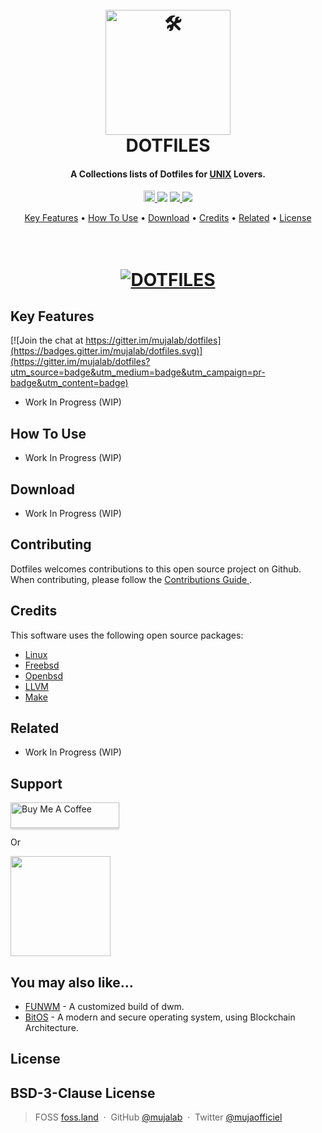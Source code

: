 <!---------------------------------------------- START ------------------------------------------------->
<!-- LOGO -->
<h1 align="center">
  <br>
  <a href="#"><img src="#" alt="🛠️" width="200"></a>
  <br>
  DOTFILES
  <br>
</h1>
<!-- DISCRIPTION -->
<h4 align="center">A Collections lists of Dotfiles for <a href="https://unix.org/what_is_unix.html" target="_blank">UNIX</a> Lovers.</h4>

<p align="center">
    <a href="https://badge.fury.io/gh/mujalab%2Fneote"><img src="https://badge.fury.io/gh/mujalab%2Fneote@2x.png" alt="GitHub version" height="18">
    </a>
  <a href="https://gitter.im/mujalab/dotfiles"><img src="https://badges.gitter.im/mujalab/dotfiles.svg"></a>
  <a href="https://saythanks.io/to/mr.mujadiv@gmail.com">
      <img src="https://img.shields.io/badge/Say%20Thanks-!-1EAEDB.svg">
  </a>
  <a href="https://www.paypal.me/mujalab">
    <img src="https://img.shields.io/badge/$-donate-ff69b4.svg?maxAge=2592000&amp;style=flat">
  </a>
</p>
<!-- LINKS JUMP -->
<p align="center">
  <a href="#key-features">Key Features</a> •
  <a href="#how-to-use">How To Use</a> •
  <a href="#download">Download</a> •
  <a href="#credits">Credits</a> •
  <a href="#related">Related</a> •
  <a href="#license">License</a>
</p>
<!-- BANNER -->
<h1 align="center">
  <br>
  <a href="#"><img src="#" alt="DOTFILES" border="0"></a>
  <br>
</h1>

<!---------------------------------------------- KEY FEATURES ------------------------------------------>
## Key Features

[![Join the chat at https://gitter.im/mujalab/dotfiles](https://badges.gitter.im/mujalab/dotfiles.svg)](https://gitter.im/mujalab/dotfiles?utm_source=badge&utm_medium=badge&utm_campaign=pr-badge&utm_content=badge)

* Work In Progress (WIP)

<!---------------------------------------------- HOW TO USE -------------------------------------------->
## How To Use

* Work In Progress (WIP)

<!---------------------------------------------- DOWNLOADS -------------------------------------------->
## Download

* Work In Progress (WIP)
<!---------------------------------------------- CONTRIBUTE ------------------------------------------->
## Contributing

Dotfiles welcomes contributions to this open source project on Github. When contributing, please follow the [ Contributions Guide ](contributing.md).

<!---------------------------------------------- CREADITS --------------------------------------------->
## Credits

This software uses the following open source packages:

- [Linux](https://www.linux.org/)
- [Freebsd](https://freebsd.org/)
- [Openbsd](https://openbsd.org/)
- [LLVM](https://llvm.org/)
- [Make](https://www.kernel.org/doc/html/latest/kbuild/llvm.html)

<!---------------------------------------------- RELATED ---------------------------------------------->
## Related

* Work In Progress (WIP)

<!---------------------------------------------- SUPPORT ---------------------------------------------->
## Support

<a href="https://www.buymeacoffee.com/mujalab" target="_blank"><img src="https://www.buymeacoffee.com/assets/img/custom_images/purple_img.png" alt="Buy Me A Coffee" style="height: 41px !important;width: 174px !important;box-shadow: 0px 3px 2px 0px rgba(190, 190, 190, 0.5) !important;-webkit-box-shadow: 0px 3px 2px 0px rgba(190, 190, 190, 0.5) !important;" ></a>

<p>Or</p> 

<a href="https://www.patreon.com/mujalab">
	<img src="https://c5.patreon.com/external/logo/become_a_patron_button@2x.png" width="160">
</a>

<!---------------------------------------------- PROJECTS --------------------------------------------->
## You may also like...

- [FUNWM](https://github.com/mujalab/funwm) - A customized build of dwm. 
- [BitOS](https://github.com/mujalab/bitos) - A modern and secure operating system, using Blockchain Architecture.
<!---------------------------------------------- LICENCE ---------------------------------------------->
## License

BSD-3-Clause License
---
<!---------------------------------------------- MEDIA LINKS ------------------------------------------>
> FOSS [foss.land](https://www.foss.land) &nbsp;&middot;&nbsp;
> GitHub [@mujalab](https://github.com/mujalab) &nbsp;&middot;&nbsp;
> Twitter [@mujaofficiel](https://twitter.com/mujaofficiel)
<!---------------------------------------------- END -------------------------------------------------->
